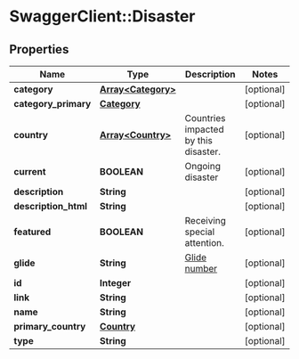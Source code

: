 # SwaggerClient::Disaster

## Properties
Name | Type | Description | Notes
------------ | ------------- | ------------- | -------------
**category** | [**Array&lt;Category&gt;**](Category.md) |  | [optional] 
**category_primary** | [**Category**](Category.md) |  | [optional] 
**country** | [**Array&lt;Country&gt;**](Country.md) | Countries impacted by this disaster. | [optional] 
**current** | **BOOLEAN** | Ongoing disaster | [optional] 
**description** | **String** |  | [optional] 
**description_html** | **String** |  | [optional] 
**featured** | **BOOLEAN** | Receiving special attention. | [optional] 
**glide** | **String** | [Glide number](http://glidenumber.net)  | [optional] 
**id** | **Integer** |  | [optional] 
**link** | **String** |  | [optional] 
**name** | **String** |  | [optional] 
**primary_country** | [**Country**](Country.md) |  | [optional] 
**type** | **String** |  | [optional] 


